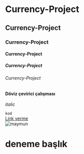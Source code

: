 ﻿# Currency-Project
## Currency-Project
### Currency-Project
#### Currency-Project
##### Currency-Project
###### Currency-Project

**Döviz çevirici çalışması** 
<br><br>
*italic*

`kod`
<br>
[Link verme](www.google.com)
<br>
![maymun](https://imgrosetta.mynet.com.tr/file/10923639/10923639-728xauto.jpg)


# deneme başlık
